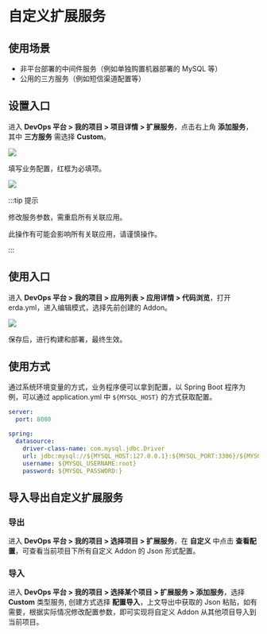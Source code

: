 # 自定义扩展服务

## 使用场景

* 非平台部署的中间件服务（例如单独购置机器部署的 MySQL 等）
* 公用的三方服务（例如短信渠道配置等）

## 设置入口

进入 **DevOps 平台 > 我的项目 > 项目详情 > 扩展服务**，点击右上角 **添加服务**，其中 **三方服务** 需选择 **Custom**。

![](https://terminus-paas.oss-cn-hangzhou.aliyuncs.com/paas-doc/2021/08/23/24cab9f9-c42d-4645-bb18-56e779593c28.png)

填写业务配置，红框为必填项。

![](https://terminus-paas.oss-cn-hangzhou.aliyuncs.com/paas-doc/2021/08/23/7ebb4615-c02e-4f03-bd0e-f2c0aec0ea94.png)

:::tip 提示

修改服务参数，需重启所有关联应用。

此操作有可能会影响所有关联应用，请谨慎操作。

:::

## 使用入口

进入 **DevOps 平台 > 我的项目 > 应用列表 > 应用详情 > 代码浏览**，打开 erda.yml，进入编辑模式，选择先前创建的 Addon。

![](https://terminus-paas.oss-cn-hangzhou.aliyuncs.com/paas-doc/2021/08/23/06b83bf3-b12e-4e1d-8761-6e236f824eb4.png)

保存后，进行构建和部署，最终生效。

## 使用方式

通过系统环境变量的方式，业务程序便可以拿到配置，以 Spring Boot 程序为例，可以通过 application.yml 中  `${MYSQL_HOST}` 的方式获取配置。

```yaml
server:
  port: 8080

spring:
  datasource:
    driver-class-name: com.mysql.jdbc.Driver
    url: jdbc:mysql://${MYSQL_HOST:127.0.0.1}:${MYSQL_PORT:3306}/${MYSQL_DATABASE}?useUnicode=true&characterEncoding=UTF-8
    username: ${MYSQL_USERNAME:root}
    password: ${MYSQL_PASSWORD:}
```

## 导入导出自定义扩展服务

### 导出

进入 **DevOps 平台 > 我的项目 > 选择项目 > 扩展服务**，在 **自定义** 中点击 **查看配置**，可查看当前项目下所有自定义 Addon 的 Json 形式配置。

### 导入

进入 **DevOps 平台 > 我的项目 > 选择某个项目 > 扩展服务 > 添加服务**，选择 **Custom** 类型服务, 创建方式选择 **配置导入**，上文导出中获取的 Json 粘贴，如有需要，根据实际情况修改配置参数，即可实现将自定义 Addon 从其他项目导入到当前项目。
